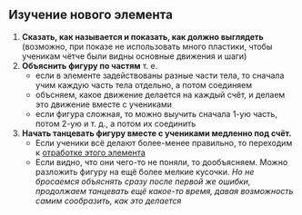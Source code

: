 ## Изучение нового элемента
1. **Сказать, как называется и показать, как должно выглядеть** (возможно, при показе не использовать много пластики, чтобы ученикам чётче были видны основные движения и шаги)
2. **Объяснить фигуру по частям** т. е.
	 - если в элементе задействованы разные части тела, то сначала учим каждую часть тела отдельно, а потом соединяем
	- объсняем, какое движение делается на каждый счёт, и делаем это движение вместе с учениками
	- если фигура сложная, то можно выучить сначала 1-ую часть, потом 2-ую и т. д., а потом их соединить
3. **Начать танцевать фигуру вместе с учениками медленно под счёт.** 
	- Если ученики всё делают более-менее правильно, то переходим к [отработке этого элемента](001c%20Отработка.md)
	- Если видно, что они чего-то не поняли, то дообъясняем. Можно разложить фигуру на ещё более мелкие кусочки. *Но не бросаемся объяснять сразу после первой же ошибки, продолжаем танцевать ещё какое-то время, давая возможность самим сообразить, как это делается*
